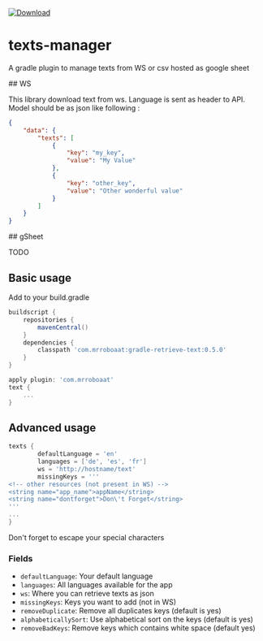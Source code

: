 [ ![Download](https://api.bintray.com/packages/arnoult-antoine/maven/gradle-retrieve-text/images/download.svg) ](https://bintray.com/arnoult-antoine/maven/gradle-retrieve-text/_latestVersion)

# texts-manager

A gradle plugin to manage texts from WS or csv hosted as google sheet

## WS

This library download text from ws. Language is sent as header to API. Model should be as json like following :

```json
{
    "data": {
        "texts": [
            {
                "key": "my_key",
                "value": "My Value"
            },
            {
                "key": "other_key",
                "value": "Other wonderful value"
            }
        ]
    }
}
```

## gSheet

TODO

## Basic usage

Add to your build.gradle

```gradle
buildscript {
    repositories {
        mavenCentral()
    }
    dependencies {
        classpath 'com.mrroboaat:gradle-retrieve-text:0.5.0'
    }
}

apply plugin: 'com.mrroboaat'
text {
    ...
}
```

## Advanced usage

```gradle
texts {
        defaultLanguage = 'en'
        languages = ['de', 'es', 'fr']
        ws = 'http://hostname/text'
        missingKeys = '''
<!-- other resources (not present in WS) -->
<string name="app_name">appName</string>
<string name="dontforget">Don\'t Forget</string>
'''
...
}
```

Don't forget to escape your special characters

### Fields
* `defaultLanguage`: Your default language
* `languages`: All languages available for the app
* `ws`: Where you can retrieve texts as json
* `missingKeys`: Keys you want to add (not in WS)
* `removeDuplicate`: Remove all duplicates keys (default is yes)
* `alphabeticallySort`: Use alphabetical sort on the keys (default is yes)
* `removeBadKeys`: Remove keys which contains white space (default yes)


